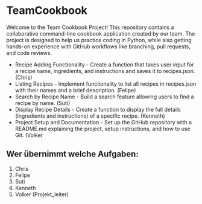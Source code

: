 # TeamCookbook
Welcome to the Team Cookbook Project! This repository contains a collaborative command-line cookbook application created by our team. The project is designed to help us practice coding in Python, while also getting hands-on experience with GitHub workflows like branching, pull requests, and code reviews.

- Recipe Adding Functionality - Create a function that takes user input for a recipe name, ingredients, and instructions and saves it to recipes.json. (Chris)
- Listing Recipes - Implement functionality to list all recipes in recipes.json with their names and a brief description. (Felipe)
- Search by Recipe Name - Build a search feature allowing users to find a recipe by name. (Suti)
- Display Recipe Details - Create a function to display the full details (ingredients and instructions) of a specific recipe. (Kenneth)
- Project Setup and Documentation - Set up the GitHub repository with a README.md explaining the project, setup instructions, and how to use Git. (Volker
## Wer übernimmt welche Aufgaben:
1. Chris
2. Felipe
3. Suti
4. Kenneth
5. Volker (Projekt_leiter)

